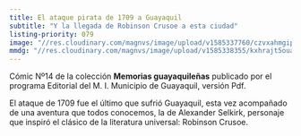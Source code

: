 ```yaml
---
title: El ataque pirata de 1709 a Guayaquil
subtitle: "Y la llegada de Robinson Crusoe a esta ciudad"
listing-priority: 079
image: "//res.cloudinary.com/magnvs/image/upload/v1585337760/czvxahmgipqfqkilpuru.jpg"
mmdg: "//res.cloudinary.com/magnvs/image/upload/v1585338355/kxhrajt5ouai68s8g5gy.pdf"
---
```

Cómic Nº14 de la colección  **Memorias guayaquileñas** publicado por el programa Editorial del M. I. Municipio de Guayaquil, versión Pdf.

El ataque de 1709 fue el último que sufrió Guayaquil, esta vez acompañado de una aventura que todos conocemos, la de Alexander Selkirk, personaje que inspiró el clásico  de la literatura universal: Robinson Crusoe. 
